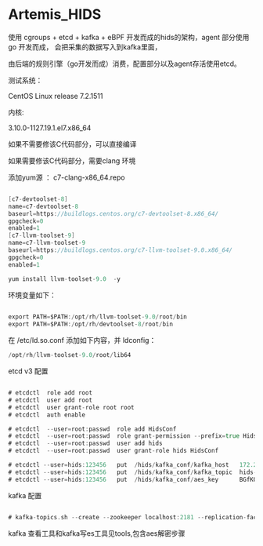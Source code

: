 # Artemis_HIDS



使用 cgroups + etcd + kafka + eBPF 开发而成的hids的架构，agent 部分使用go 开发而成， 会把采集的数据写入到kafka里面，

由后端的规则引擎（go开发而成）消费，配置部分以及agent存活使用etcd。


测试系统：

CentOS Linux release 7.2.1511 

内核: 

3.10.0-1127.19.1.el7.x86_64 



如果不需要修该C代码部分，可以直接编译


如果需要修该C代码部分，需要clang 环境

添加yum源 ： c7-clang-x86_64.repo


```go

[c7-devtoolset-8]
name=c7-devtoolset-8
baseurl=https://buildlogs.centos.org/c7-devtoolset-8.x86_64/
gpgcheck=0
enabled=1
[c7-llvm-toolset-9]
name=c7-llvm-toolset-9
baseurl=https://buildlogs.centos.org/c7-llvm-toolset-9.0.x86_64/
gpgcheck=0
enabled=1

``` 


```go
yum install llvm-toolset-9.0  -y

```

环境变量如下：

```go
 
export PATH=$PATH:/opt/rh/llvm-toolset-9.0/root/bin
export PATH=$PATH:/opt/rh/devtoolset-8/root/bin

```


在 /etc/ld.so.conf 添加如下内容，并 ldconfig：

```go
/opt/rh/llvm-toolset-9.0/root/lib64

```




etcd v3 配置

```go

# etcdctl  role add root    
# etcdctl  user add root      
# etcdctl  user grant-role root root   
# etcdctl  auth enable  

# etcdctl  --user=root:passwd  role add HidsConf
# etcdctl  --user=root:passwd  role grant-permission --prefix=true HidsConf readwrite /hids
# etcdctl  --user=root:passwd  user add hids
# etcdctl  --user=root:passwd  user grant-role hids HidsConf

# etcdctl --user=hids:123456   put  /hids/kafka_conf/kafka_host   172.21.129.2:9092    [kafka对应host,逗号分隔]
# etcdctl --user=hids:123456   put  /hids/kafka_conf/kafka_topic  hids-agent           [kafka对应topic]
# etcdctl --user=hids:123456   put  /hids/kafka_conf/aes_key      BGfKOzWNsACBQiOC     [16位aes加密key]

```

kafka 配置


```go

# kafka-topics.sh --create --zookeeper localhost:2181 --replication-factor 1 --partitions 3 --topic hids-agent

```


kafka 查看工具和kafka写es工具见tools,包含aes解密步骤

